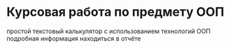 # Курсовая работа по предмету ООП

простой текстовый калькулятор с использованием технологий ООП
подробная информация находиться в отчёте
